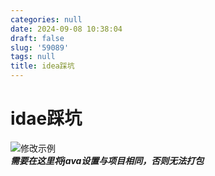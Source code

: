 ```yaml
---
categories: null
date: 2024-09-08 10:38:04
draft: false
slug: '59089'
tags: null
title: idea踩坑
---
```


# idae踩坑  

![修改示例](/images/posts/idea踩坑/image1.png)  
***需要在这里将java设置与项目相同，否则无法打包***